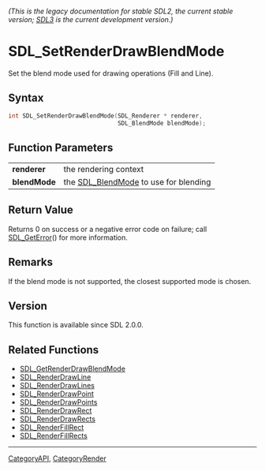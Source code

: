 ###### (This is the legacy documentation for stable SDL2, the current stable version; [SDL3](https://wiki.libsdl.org/SDL3/) is the current development version.)
# SDL_SetRenderDrawBlendMode

Set the blend mode used for drawing operations (Fill and Line).

## Syntax

```c
int SDL_SetRenderDrawBlendMode(SDL_Renderer * renderer,
                               SDL_BlendMode blendMode);

```

## Function Parameters

|                   |                                                        |
| ----------------- | ------------------------------------------------------ |
| **renderer**      | the rendering context                                  |
| **blendMode**     | the [SDL_BlendMode](SDL_BlendMode) to use for blending |

## Return Value

Returns 0 on success or a negative error code on failure; call
[SDL_GetError](SDL_GetError)() for more information.

## Remarks

If the blend mode is not supported, the closest supported mode is chosen.

## Version

This function is available since SDL 2.0.0.

## Related Functions

* [SDL_GetRenderDrawBlendMode](SDL_GetRenderDrawBlendMode)
* [SDL_RenderDrawLine](SDL_RenderDrawLine)
* [SDL_RenderDrawLines](SDL_RenderDrawLines)
* [SDL_RenderDrawPoint](SDL_RenderDrawPoint)
* [SDL_RenderDrawPoints](SDL_RenderDrawPoints)
* [SDL_RenderDrawRect](SDL_RenderDrawRect)
* [SDL_RenderDrawRects](SDL_RenderDrawRects)
* [SDL_RenderFillRect](SDL_RenderFillRect)
* [SDL_RenderFillRects](SDL_RenderFillRects)

----
[CategoryAPI](CategoryAPI), [CategoryRender](CategoryRender)

